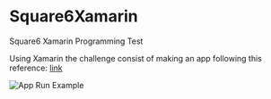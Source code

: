 # Square6Xamarin
Square6 Xamarin Programming Test

Using Xamarin the challenge consist of making an app following this reference: [link](https://xd.adobe.com/view/708155f9-47dc-4d07-a435-0caa47b11d7c-25d2/)


![App Run Example](Gifs/example.gif)